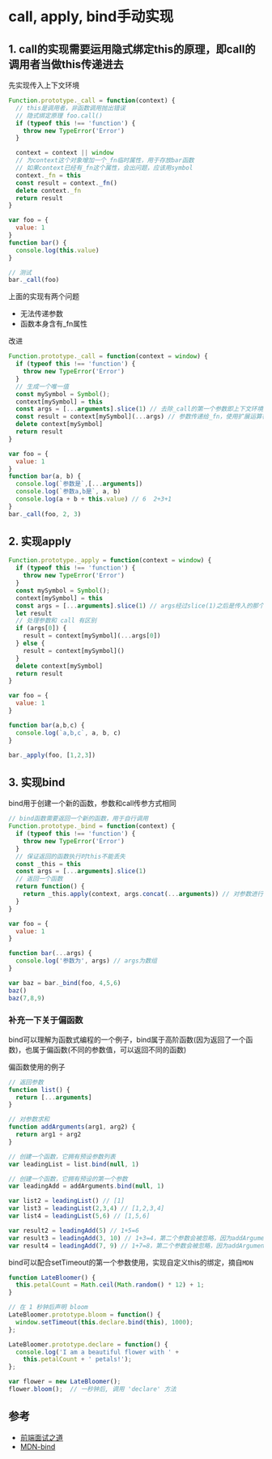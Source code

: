 # call, apply, bind手动实现

## 1. call的实现需要运用隐式绑定this的原理，即call的调用者当做this传递进去

先实现传入上下文环境

```js
Function.prototype._call = function(context) {
  // this是调用者，非函数调用抛出错误
  // 隐式绑定原理 foo.call()
  if (typeof this !== 'function') {
    throw new TypeError('Error')
  }

  context = context || window
  // 为context这个对象增加一个_fn临时属性，用于存放bar函数
  // 如果context已经有_fn这个属性，会出问题，应该用symbol
  context._fn = this
  const result = context._fn()
  delete context._fn
  return result
}

var foo = {
  value: 1
}
function bar() {
  console.log(this.value)
}

// 测试
bar._call(foo)
```
上面的实现有两个问题
- 无法传递参数
- 函数本身含有_fn属性

改进

```js
Function.prototype._call = function(context = window) {
  if (typeof this !== 'function') {
    throw new TypeError('Error')
  }
  // 生成一个唯一值
  const mySymbol = Symbol();
  context[mySymbol] = this
  const args = [...arguments].slice(1) // 去除_call的第一个参数即上下文环境对象，剩下的即参数
  const result = context[mySymbol](...args) // 参数传递给_fn，使用扩展运算符把数组转换成逗号分隔的参数序列
  delete context[mySymbol]
  return result
}

var foo = {
  value: 1
}
function bar(a, b) {
  console.log(`参数是`,[...arguments])
  console.log(`参数a,b是`, a, b)
  console.log(a + b + this.value) // 6  2+3+1
}
bar._call(foo, 2, 3)
```

## 2. 实现apply

```js
Function.prototype._apply = function(context = window) {
  if (typeof this !== 'function') {
    throw new TypeError('Error')
  }
  const mySymbol = Symbol();
  context[mySymbol] = this
  const args = [...arguments].slice(1) // args经过slice(1)之后是传入的那个数组
  let result
  // 处理参数和 call 有区别
  if (args[0]) {
    result = context[mySymbol](...args[0])
  } else {
    result = context[mySymbol]()
  }
  delete context[mySymbol]
  return result
}

var foo = {
  value: 1
}

function bar(a,b,c) {
  console.log(`a,b,c`, a, b, c)
}

bar._apply(foo, [1,2,3])
```

## 3. 实现bind  

bind用于创建一个新的函数，参数和call传参方式相同  

```js
// bind函数需要返回一个新的函数，用于自行调用
Function.prototype._bind = function(context) {
  if (typeof this !== 'function') {
    throw new TypeError('Error')
  }
  // 保证返回的函数执行时this不能丢失
  const _this = this
  const args = [...arguments].slice(1)
  // 返回一个函数
  return function() {
    return _this.apply(context, args.concat(...arguments)) // 对参数进行拼接
  }
}

var foo = {
  value: 1
}

function bar(...args) {
  console.log('参数为', args) // args为数组
}

var baz = bar._bind(foo, 4,5,6)
baz()
baz(7,8,9)
```

### 补充一下关于偏函数

bind可以理解为函数式编程的一个例子，bind属于高阶函数(因为返回了一个函数)，也属于偏函数(不同的参数值，可以返回不同的函数)

偏函数使用的例子
```js
// 返回参数
function list() {
  return [...arguments]
}

// 对参数求和
function addArguments(arg1, arg2) {
  return arg1 + arg2
}

// 创建一个函数，它拥有预设参数列表
var leadingList = list.bind(null, 1)

// 创建一个函数，它拥有预设的第一个参数
var leadingAdd = addArguments.bind(null, 1)

var list2 = leadingList() // [1]
var list3 = leadingList(2,3,4) // [1,2,3,4]
var list4 = leadingList(5,6) // [1,5,6]

var result2 = leadingAdd(5) // 1+5=6
var result3 = leadingAdd(3, 10) // 1+3=4，第二个参数会被忽略，因为addArguments只设置了两个参数
var result4 = leadingAdd(7, 9) // 1+7=8，第二个参数会被忽略，因为addArguments只设置了两个参数
```

bind可以配合setTimeout的第一个参数使用，实现自定义this的绑定，摘自`MDN`

```js
function LateBloomer() {
  this.petalCount = Math.ceil(Math.random() * 12) + 1;
}

// 在 1 秒钟后声明 bloom
LateBloomer.prototype.bloom = function() {
  window.setTimeout(this.declare.bind(this), 1000);
};

LateBloomer.prototype.declare = function() {
  console.log('I am a beautiful flower with ' +
    this.petalCount + ' petals!');
};

var flower = new LateBloomer();
flower.bloom();  // 一秒钟后, 调用 'declare' 方法
```

## 参考

- [前端面试之道](https://juejin.im/book/5bdc715fe51d454e755f75ef/section/5bdd0d8e6fb9a04a044073fe)
- [MDN-bind](https://developer.mozilla.org/zh-CN/docs/Web/JavaScript/Reference/Global_Objects/Function/bind)